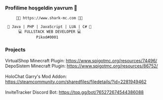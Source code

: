 ### Profilime hoşgeldin yavrum 🥳
```
     🤜🏼 https://www.shark-mc.com 🤛🏼

 🤜 Java | PHP | JavaScript | LUA | C# 🤛
      💻 FULLSTACK WEB DEVELOPER 💻
              Pikod#0001
```         
### Projects
VirtualShop Minecraft Plugin: https://www.spigotmc.org/resources/74496/
<br>DepoSistem Minecraft Plugin: https://www.spigotmc.org/resources/86752/
<br>
<br>HoloChat Garry's Mod Addon: https://steamcommunity.com/sharedfiles/filedetails/?id=2281949462
<br>
<br>InviteTracker Discord Bot: https://top.gg/bot/765272674544386088
